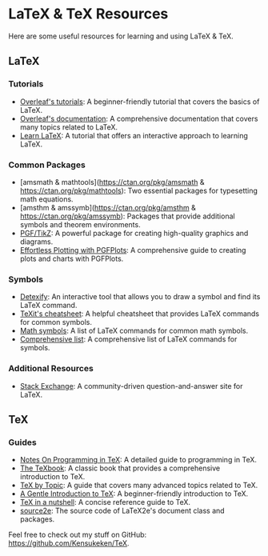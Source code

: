 # LaTeX & TeX Resources

Here are some useful resources for learning and using LaTeX & TeX.

## LaTeX

### Tutorials

- [Overleaf's tutorials](https://www.overleaf.com/learn/latex/Learn_LaTeX_in_30_minutes): A beginner-friendly tutorial that covers the basics of LaTeX.
- [Overleaf's documentation](https://www.overleaf.com/learn): A comprehensive documentation that covers many topics related to LaTeX.
- [Learn LaTeX](https://www.learnlatex.org/): A tutorial that offers an interactive approach to learning LaTeX.

### Common Packages

- [amsmath & mathtools](https://ctan.org/pkg/amsmath & https://ctan.org/pkg/mathtools): Two essential packages for typesetting math equations.
- [amsthm & amssymb](https://ctan.org/pkg/amsthm & https://ctan.org/pkg/amssymb): Packages that provide additional symbols and theorem environments.
- [PGF/TikZ](https://ctan.org/pkg/pgf): A powerful package for creating high-quality graphics and diagrams.
- [Effortless Plotting with PGFPlots](https://mirror.niser.ac.in/ctan/graphics/pgf/contrib/pgfplots/doc/pgfplots.pdf): A comprehensive guide to creating plots and charts with PGFPlots.

### Symbols

- [Detexify](http://detexify.kirelabs.org/classify.html): An interactive tool that allows you to draw a symbol and find its LaTeX command.
- [TeXit's cheatsheet](https://cdn.discordapp.com/attachments/554128715790155796/555351313836277781/texit_cheatsheet_1.pdf): A helpful cheatsheet that provides LaTeX commands for common symbols.
- [Math symbols](https://www.caam.rice.edu/~heinken/latex/symbols.pdf): A list of LaTeX commands for common math symbols.
- [Comprehensive list](http://tug.ctan.org/info/symbols/comprehensive/symbols-a4.pdf): A comprehensive list of LaTeX commands for symbols.

### Additional Resources

- [Stack Exchange](https://tex.stackexchange.com/): A community-driven question-and-answer site for LaTeX.

## TeX

### Guides

- [Notes On Programming in TeX](http://pgfplots.sourceforge.net/TeX-programming-notes.pdf): A detailed guide to programming in TeX.
- [The TeXbook](https://cdn.discordapp.com/attachments/852438126651506728/1068824115059892304/texbook.pdf): A classic book that provides a comprehensive introduction to TeX.
- [TeX by Topic](https://ctan.org/pkg/texbytopic): A guide that covers many advanced topics related to TeX.
- [A Gentle Introduction to TeX](https://ctan.org/pkg/gentle): A beginner-friendly introduction to TeX.
- [TeX in a nutshell](http://petr.olsak.net/ftp/olsak/optex/tex-nutshell.pdf): A concise reference guide to TeX.
- [source2e](https://ctan.org/pkg/source2e): The source code of LaTeX2e's document class and packages.

Feel free to check out my stuff on GitHub: https://github.com/Kensukeken/TeX.
